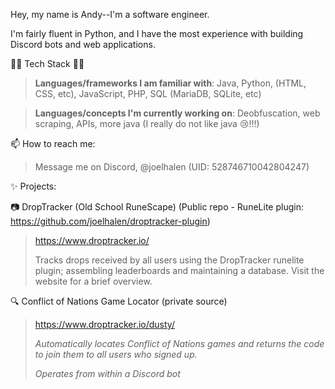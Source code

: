 Hey, my name is Andy--I'm a software engineer.

I'm fairly fluent in Python, and I have the most experience with building Discord bots and web applications.

👨‍💻 Tech Stack 👨‍💻

> **Languages/frameworks I am familiar with**: Java, Python, (HTML, CSS, etc), JavaScript, PHP, SQL (MariaDB, SQLite, etc)

> **Languages/concepts I'm currently working on**: Deobfuscation, web scraping, APIs, more java (I really do not like java 😢!!!)

📫 How to reach me:

> Message me on Discord, @joelhalen (UID: 528746710042804247)

✨ Projects:

📷 DropTracker (Old School RuneScape) (Public repo - RuneLite plugin: https://github.com/joelhalen/droptracker-plugin)
> https://www.droptracker.io/
>
> Tracks drops received by all users using the DropTracker runelite plugin; assembling leaderboards and maintaining a database. Visit the website for a brief overview.

🔍 Conflict of Nations Game Locator (private source)
> https://www.droptracker.io/dusty/
> 
> _Automatically locates Conflict of Nations games and returns the code to join them to all users who signed up._
> 
> _Operates from within a Discord bot_
